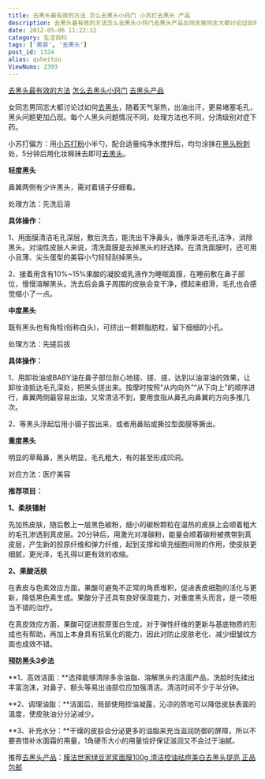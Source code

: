 ```yaml
---
title: 去黑头最有效的方法 怎么去黑头小窍门 小苏打去黑头 产品
description: 去黑头最有效的方法怎么去黑头小窍门去黑头产品女同志男同志大都讨论过如何去黑头，随着天气渐热，出油出汗，更易堵塞毛孔，黑头问题更加凸现。每个人黑头问题情况不同，处理方法也不同，分清级别对症下药。小苏打偏方：用小苏打小半勺，配合适量纯净水搅拌后，均匀涂抹在黑头粉刺处，5分钟后用化妆棉抹去即可去黑头。轻度黑头鼻翼两侧有少许黑头，需对着镜子仔细看。处理方法：先洗后溶具体操作：1、用面膜清
date: 2012-05-06 11:22:12
category: 生活百科
tags: ['美容', '去黑头']
post_id: 1324
alias: quheitou
ViewNums: 2393
---
```


[去黑头最有效的方法](/blog/quheitou) [怎么去黑头小窍门](/blog/quheitou) [去黑头产品](/blog/quheitou)

女同志男同志大都讨论过如何[去黑头](/blog/quheitou)，随着天气渐热，出油出汗，更易堵塞毛孔，黑头问题更加凸现。每个人黑头问题情况不同，处理方法也不同，分清级别对症下药。

小苏打偏方：用[小苏打粉](/blog/quheitou)小半勺，配合适量纯净水搅拌后，均匀涂抹在[黑头粉刺](/blog/quheitou)处，5分钟后用化妆棉抹去即可[去黑头](/blog/quheitou)。

**轻度黑头**

鼻翼两侧有少许黑头，需对着镜子仔细看。

处理方法：先洗后溶

**具体操作：**

1、用面膜清洁毛孔深层，敷后洗去，能洗出干净鼻头，循序渐进毛孔洁净，消除黑头。对油性皮肤人来说，清洗面膜是去掉黑头的好选择。在清洗面膜时，还可用小且薄、尖头蛋型的美容小勺轻轻刮掉黑头。

2、接着用含有10%~15%果酸的凝胶或乳液作为睡眠面膜，在睡前敷在鼻子部位，慢慢溶解黑头。洗去后会鼻子周围的皮肤会变干净，摸起来细滑，毛孔也会感觉缩小了一点。

**中度黑头**

既有黑头也有角栓(俗称白头)，可挤出一颗颗脂肪粒，留下细细的小孔。

处理方法：先搓后拔

**具体操作：**

1、用卸妆油或BABY油在鼻子部位耐心地搓、搓、搓，达到以油溶油的效果，让卸妆油抵达毛孔深处，把黑头搓出来。按摩时按照“从内向外”“从下向上”的顺序进行，鼻翼两侧最容易出油，又常清洁不到，要用食指从鼻孔向鼻翼的方向多推几次。

2、等黑头浮起后用小镊子拔出来，或者用鼻贴或撕拉型面膜等撕出。

**重度黑头**

明显的草莓鼻，黑头明显，毛孔粗大，有的甚至形成凹洞。

对应方法：医疗美容

**推荐项目：**

**1、柔肤镭射**

先加热皮肤，随后敷上一层黑色碳粉，细小的碳粉颗粒在温热的皮肤上会顺着粗大的毛孔渗透到真皮层。20分钟后，用激光对准碳粉，能量会顺着碳粉被携带到真皮层，产生新的胶原纤维和弹力纤维，起到支撑和填充细胞间隙的作用，使皮肤更细腻，更光泽，毛孔得以更有效的收缩。

**2、果酸活肤**

在表皮与色素效应方面，果酸可避免不正常的角质堆积，促进表皮细胞的活化与更新，降低黑色素生成。果酸分子还具有良好保湿能力，对重度黑头而言，是一项相当不错的治疗。

在真皮效应方面，果酸可促进胶原蛋白生成，对于弹性纤维的更新与基底物质的形成也有帮助，再加上本身具有抗氧化的能力，因此对防止皮肤老化、减少细皱纹方面也成效不错。

**预防黑头3步法**

**1、高效洁面：**选择能够清除多余油脂、溶解黑头的洁面产品，洗脸时先揉出丰富泡沫，对鼻子、额头等易出油部位应加强清洁。清洁时间不少于半分钟。

**2、调理油脂：**洁面后，局部使用控油凝露，沁凉的质地可以降低皮肤表面的温度，使皮肤油分分泌减少。

**3、补充水分：**干燥的皮肤会分泌更多的油脂来充当滋润防御的屏障，所以不要吝惜补水面霜的用量，1角硬币大小的用量恰好保证滋润又不会过于油腻。

推荐[去黑头产品](/blog/quheitou)：[膜法世家绿豆泥浆面膜100g 清洁控油祛痘美白去黑头提亮 正品包邮](http://s.click.taobao.com/t_8?e=7HZ6jHSTaWMnxnlpWSJomOPN%2FUvr%2B2RrbXTol5Y3ePWZ&p=mm_10003052_0_0)

